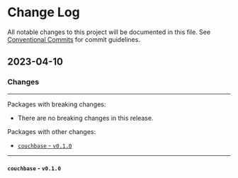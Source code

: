 # Change Log

All notable changes to this project will be documented in this file.
See [Conventional Commits](https://conventionalcommits.org) for commit guidelines.

## 2023-04-10

### Changes

---

Packages with breaking changes:

 - There are no breaking changes in this release.

Packages with other changes:

 - [`couchbase` - `v0.1.0`](#couchbase---v010)

---

#### `couchbase` - `v0.1.0`


